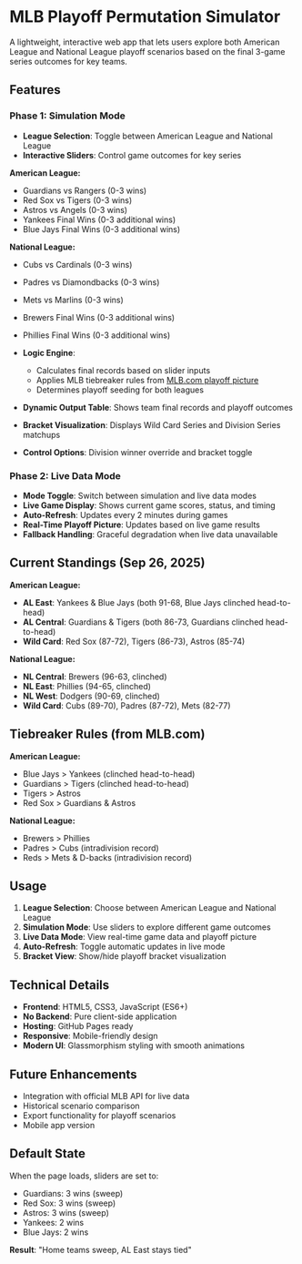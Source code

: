 # MLB Playoff Permutation Simulator

A lightweight, interactive web app that lets users explore both American League and National League playoff scenarios based on the final 3-game series outcomes for key teams.

## Features

### Phase 1: Simulation Mode
- **League Selection**: Toggle between American League and National League
- **Interactive Sliders**: Control game outcomes for key series

**American League:**
  - Guardians vs Rangers (0-3 wins)
  - Red Sox vs Tigers (0-3 wins) 
  - Astros vs Angels (0-3 wins)
  - Yankees Final Wins (0-3 additional wins)
  - Blue Jays Final Wins (0-3 additional wins)

**National League:**
  - Cubs vs Cardinals (0-3 wins)
  - Padres vs Diamondbacks (0-3 wins)
  - Mets vs Marlins (0-3 wins)
  - Brewers Final Wins (0-3 additional wins)
  - Phillies Final Wins (0-3 additional wins)

- **Logic Engine**: 
  - Calculates final records based on slider inputs
  - Applies MLB tiebreaker rules from [MLB.com playoff picture](https://www.mlb.com/news/mlb-playoff-picture-and-bracket-2025)
  - Determines playoff seeding for both leagues

- **Dynamic Output Table**: Shows team final records and playoff outcomes
- **Bracket Visualization**: Displays Wild Card Series and Division Series matchups
- **Control Options**: Division winner override and bracket toggle

### Phase 2: Live Data Mode
- **Mode Toggle**: Switch between simulation and live data modes
- **Live Game Display**: Shows current game scores, status, and timing
- **Auto-Refresh**: Updates every 2 minutes during games
- **Real-Time Playoff Picture**: Updates based on live game results
- **Fallback Handling**: Graceful degradation when live data unavailable

## Current Standings (Sep 26, 2025)

**American League:**
- **AL East**: Yankees & Blue Jays (both 91-68, Blue Jays clinched head-to-head)
- **AL Central**: Guardians & Tigers (both 86-73, Guardians clinched head-to-head)
- **Wild Card**: Red Sox (87-72), Tigers (86-73), Astros (85-74)

**National League:**
- **NL Central**: Brewers (96-63, clinched)
- **NL East**: Phillies (94-65, clinched)
- **NL West**: Dodgers (90-69, clinched)
- **Wild Card**: Cubs (89-70), Padres (87-72), Mets (82-77)

## Tiebreaker Rules (from MLB.com)
**American League:**
- Blue Jays > Yankees (clinched head-to-head)
- Guardians > Tigers (clinched head-to-head)
- Tigers > Astros
- Red Sox > Guardians & Astros

**National League:**
- Brewers > Phillies
- Padres > Cubs (intradivision record)
- Reds > Mets & D-backs (intradivision record)

## Usage

1. **League Selection**: Choose between American League and National League
2. **Simulation Mode**: Use sliders to explore different game outcomes
3. **Live Data Mode**: View real-time game data and playoff picture
4. **Auto-Refresh**: Toggle automatic updates in live mode
5. **Bracket View**: Show/hide playoff bracket visualization

## Technical Details

- **Frontend**: HTML5, CSS3, JavaScript (ES6+)
- **No Backend**: Pure client-side application
- **Hosting**: GitHub Pages ready
- **Responsive**: Mobile-friendly design
- **Modern UI**: Glassmorphism styling with smooth animations

## Future Enhancements

- Integration with official MLB API for live data
- Historical scenario comparison
- Export functionality for playoff scenarios
- Mobile app version

## Default State

When the page loads, sliders are set to:
- Guardians: 3 wins (sweep)
- Red Sox: 3 wins (sweep)
- Astros: 3 wins (sweep)
- Yankees: 2 wins
- Blue Jays: 2 wins

**Result**: "Home teams sweep, AL East stays tied"
